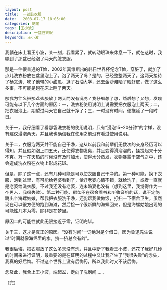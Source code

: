 ```yaml
---
layout: post
title:  一盆脏衣服
date:   2008-07-17 18:05:00
categories: 随笔
tags: [王小波]
description: 一盆脏衣服
keywords: 王小波
---
```


我躺在床上看王小波，某一刻，我看累了，就转动眼珠来休息一下，就在这时，我瞟到了那盆已经泡了两天的脏衣服。

那是一件很普通的T恤，2002年真维斯出的韩日世界杯纪念T恤，穿脏了，就加了点儿洗衣粉放在盆里泡上了。泡了两天了吗？是的，已经整整两天了。这两天接待了杨文涛、吃了他带的小甜瓜、逛了石油大学，还去金沙滩晒了晒虾皮，做了这么多事，不可能是趟在床上睡了两天。

那我为什么把那盆衣服放了两天而没有洗呢？我仔细想了想，然后想了又想，发现可能有以下几个方面的原因：一，洗衣粉使用说明上说需要把衣服泡上两天；二，把衣服泡上，期望过两天它自己就干净了；三，一时没有时间，便拖延了一段时日。
<!-- more -->

关于一，我仔细看了看那袋洗衣粉的使用说明，只有“浸泡15~20分钟”的字样，没有建议浸泡两天，并且我也确信我在使用之前没有看过使用说明。

关于二，衣服泡两天并不能自己干净，这从以前我和前辈们无数次的亲身经历可以得知，并且假如泡上四五天，还使得衣物发臭，并且变得滑溜溜的，揉搓起来十分不爽。万一在天热的时候没有及时加水，使得水分蒸发，衣物暴露于空气之中，还会造成洗衣粉在衣物上形成花斑。

但是，除了这一点，还有几种可能是可以使衣服自己干净的。第一种可能，换下衣服，泡到盆里，有可能给老婆看到了，恰好老婆心情不错，就给洗了，或者一直就是老婆给洗衣服。不过我还没有老婆，连未婚妻也没有（想到这里，我觉得作为一个男人，我很失败）。第二种可能，假如不在宿舍看书和听收音机的话，说不定能跳出个海螺姑娘，帮我把衣服洗干净，还能帮我做做饭，打扫一下宿舍卫生，虽然现在可以很方便的跑到海滩，然后捡一个很新鲜的海螺回来，但是海螺姑娘出现的可能性几本为零，除非是在梦里。

原因二的可能性就此无限接近于零，证明完毕。

关于三，这才是真正的原因。“没有时间”一词绝对是个借口，因为鲁迅先生说过“时间就像海绵里的水，挤一挤总会有的”。

我很后悔，把衣服放了这么多天没有洗，并且中断了我看王小波，还花了我好几秒的时间来进行证明，最重要的是在证明的过程中又让我产生了“我很失败”的念头，我真的好后悔。不过这个世界上没有后悔药，所以我此时又不该后悔。

念及此，我合上王小波，端起盆，走向了洗刷间……

（完）
